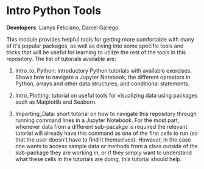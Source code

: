 # Intro Python Tools

**Developers**: Lianys Feliciano, Daniel Gallego.

This module provides helpful tools for getting more comfortable with many of it's popular packages, as well as diving into some specific tools and tricks that will be useful for learning to utilize the rest of the tools in this repository. The list of tutorials available are: 

1. Intro_to_Python: introductory Python tutorials with available exercises. Shows how to navigate a Jupyter Notebook, the different opreators in Python, arrays and other data structures, and conditional statements. 

2. Intro_Plotting: tutorial on useful tools for visualizing data using packages such as Matplotlib and Seaborn. 

3. Importing_Data: short tutorial on how to navigate this repository through running command lines in a Jupyter Notebook. For the most part, whenever data from a different sub-pacakge is required the relevant tutorial will already have this command as one of the first cells to run (so that the user doesn't have to find it themselves). However, in the case one wants to access sample data or methods from a class outside of the sub-package they are working in, or if they simply want to understand what these cells in the tutorials are doing, this tutorial should help. 
